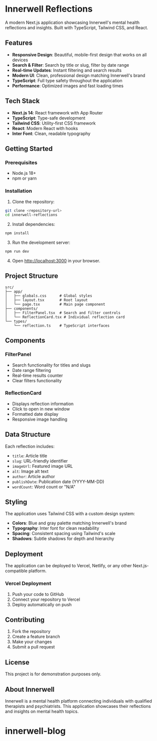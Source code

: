 # Innerwell Reflections

A modern Next.js application showcasing Innerwell's mental health reflections and insights. Built with TypeScript, Tailwind CSS, and React.

## Features

- **Responsive Design**: Beautiful, mobile-first design that works on all devices
- **Search & Filter**: Search by title or slug, filter by date range
- **Real-time Updates**: Instant filtering and search results
- **Modern UI**: Clean, professional design matching Innerwell's brand
- **TypeScript**: Full type safety throughout the application
- **Performance**: Optimized images and fast loading times

## Tech Stack

- **Next.js 14**: React framework with App Router
- **TypeScript**: Type-safe development
- **Tailwind CSS**: Utility-first CSS framework
- **React**: Modern React with hooks
- **Inter Font**: Clean, readable typography

## Getting Started

### Prerequisites

- Node.js 18+ 
- npm or yarn

### Installation

1. Clone the repository:
```bash
git clone <repository-url>
cd innerwell-reflections
```

2. Install dependencies:
```bash
npm install
```

3. Run the development server:
```bash
npm run dev
```

4. Open [http://localhost:3000](http://localhost:3000) in your browser.

## Project Structure

```
src/
├── app/
│   ├── globals.css      # Global styles
│   ├── layout.tsx       # Root layout
│   └── page.tsx         # Main page component
├── components/
│   ├── FilterPanel.tsx  # Search and filter controls
│   └── ReflectionCard.tsx # Individual reflection card
└── types/
    └── reflection.ts    # TypeScript interfaces
```

## Components

### FilterPanel
- Search functionality for titles and slugs
- Date range filtering
- Real-time results counter
- Clear filters functionality

### ReflectionCard
- Displays reflection information
- Click to open in new window
- Formatted date display
- Responsive image handling

## Data Structure

Each reflection includes:
- `title`: Article title
- `slug`: URL-friendly identifier
- `imageUrl`: Featured image URL
- `alt`: Image alt text
- `author`: Article author
- `publishDate`: Publication date (YYYY-MM-DD)
- `wordCount`: Word count or "N/A"

## Styling

The application uses Tailwind CSS with a custom design system:
- **Colors**: Blue and gray palette matching Innerwell's brand
- **Typography**: Inter font for clean readability
- **Spacing**: Consistent spacing using Tailwind's scale
- **Shadows**: Subtle shadows for depth and hierarchy

## Deployment

The application can be deployed to Vercel, Netlify, or any other Next.js-compatible platform.

### Vercel Deployment

1. Push your code to GitHub
2. Connect your repository to Vercel
3. Deploy automatically on push

## Contributing

1. Fork the repository
2. Create a feature branch
3. Make your changes
4. Submit a pull request

## License

This project is for demonstration purposes only.

## About Innerwell

Innerwell is a mental health platform connecting individuals with qualified therapists and psychiatrists. This application showcases their reflections and insights on mental health topics.
# innerwell-blog
